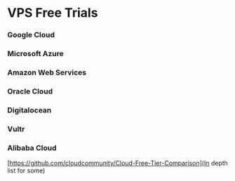 # VPS Free Trials
### Google Cloud
### Microsoft Azure
### Amazon Web Services
### Oracle Cloud
### Digitalocean
### Vultr
### Alibaba Cloud
[https://github.com/cloudcommunity/Cloud-Free-Tier-Comparison](In depth list for some)
